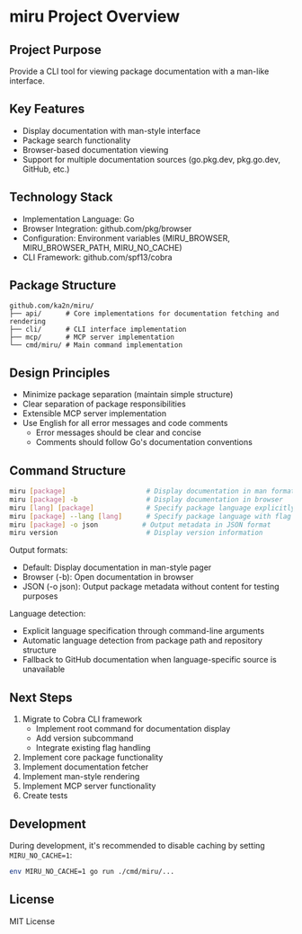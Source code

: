 # miru Project Overview

## Project Purpose

Provide a CLI tool for viewing package documentation with a man-like interface.

## Key Features

- Display documentation with man-style interface
- Package search functionality
- Browser-based documentation viewing
- Support for multiple documentation sources (go.pkg.dev, pkg.go.dev, GitHub, etc.)

## Technology Stack

- Implementation Language: Go
- Browser Integration: github.com/pkg/browser
- Configuration: Environment variables (MIRU_BROWSER, MIRU_BROWSER_PATH, MIRU_NO_CACHE)
- CLI Framework: github.com/spf13/cobra

## Package Structure

```
github.com/ka2n/miru/
├── api/      # Core implementations for documentation fetching and rendering
├── cli/      # CLI interface implementation
├── mcp/      # MCP server implementation
└── cmd/miru/ # Main command implementation
```

## Design Principles

- Minimize package separation (maintain simple structure)
- Clear separation of package responsibilities
- Extensible MCP server implementation
- Use English for all error messages and code comments
  - Error messages should be clear and concise
  - Comments should follow Go's documentation conventions

## Command Structure

```bash
miru [package]                    # Display documentation in man format
miru [package] -b                 # Display documentation in browser
miru [lang] [package]             # Specify package language explicitly
miru [package] --lang [lang]      # Specify package language with flag
miru [package] -o json           # Output metadata in JSON format
miru version                      # Display version information
```

Output formats:

- Default: Display documentation in man-style pager
- Browser (-b): Open documentation in browser
- JSON (-o json): Output package metadata without content for testing purposes

Language detection:

- Explicit language specification through command-line arguments
- Automatic language detection from package path and repository structure
- Fallback to GitHub documentation when language-specific source is unavailable

## Next Steps

1. Migrate to Cobra CLI framework
   - Implement root command for documentation display
   - Add version subcommand
   - Integrate existing flag handling
2. Implement core package functionality
3. Implement documentation fetcher
4. Implement man-style rendering
5. Implement MCP server functionality
6. Create tests

## Development

During development, it's recommended to disable caching by setting `MIRU_NO_CACHE=1`:

```bash
env MIRU_NO_CACHE=1 go run ./cmd/miru/...
```

## License

MIT License
